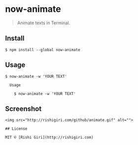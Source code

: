 # now-animate

> Animate texts in Terminal.

## Install

```
$ npm install --global now-animate
```

## Usage

```
$ now-animate -w 'YOUR TEXT'

  Usage

    $ now-animate -w 'YOUR TEXT'

```

## Screenshot

```
<img src="http://rishigiri.com/github/animate.gif" alt="">

## License

MIT © [Rishi Giri](http://rishigiri.com)
